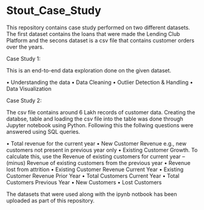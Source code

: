 # Stout_Case_Study

This repository contains case study performed on two different datasets. The first dataset contains the loans that were made the Lending Club Platform and the secons dataset is a csv file that contains customer orders over the years.

Case Study 1:

This is an end-to-end data exploration done on the given dataset. 

•	Understanding the data
•	Data Cleaning
•	Outlier Detection & Handling
•	Data Visualization


Case Study 2:

The csv file contains around 6 Lakh records of customer data. Creating the databse, table and loading the csv file into the table was done through Jupyter notebook using Python.
Following this the follwing questions were answered using SQL queries.

•	Total revenue for the current year
•	New Customer Revenue e.g., new customers not present in previous year only
•	Existing Customer Growth. To calculate this, use the Revenue of existing customers for current year –(minus) Revenue of existing customers from the previous year
•	Revenue lost from attrition
•	Existing Customer Revenue Current Year
•	Existing Customer Revenue Prior Year
•	Total Customers Current Year
•	Total Customers Previous Year
•	New Customers
•	Lost Customers

The datasets that were used along with the ipynb notbook has been uploaded as part of this repository.

